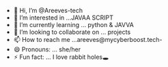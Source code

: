 - 👋 Hi, I’m @Areeves-tech
- 👀 I’m interested in ...JAVAA SCRIPT 
- 🌱 I’m currently learning ... python & JAVVA  
- 💞️ I’m looking to collaborate on ... projects 
- 📫 How to reach me ...areeves@mycyberboost.tech-
- 😄 Pronouns: ... she/her 
- ⚡ Fun fact: ... I love rabbit holes🕳

<!---
Areeves-tech/Areeves-tech is a ✨ special ✨ repository because its `README.md` (this file) appears on your GitHub profile.
You can click the Preview link to take a look at your changes.
--->
